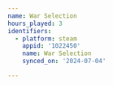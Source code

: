 ```yaml
---
name: War Selection
hours_played: 3
identifiers:
  - platform: steam
    appid: '1022450'
    name: War Selection
    synced_on: '2024-07-04'

---
```

